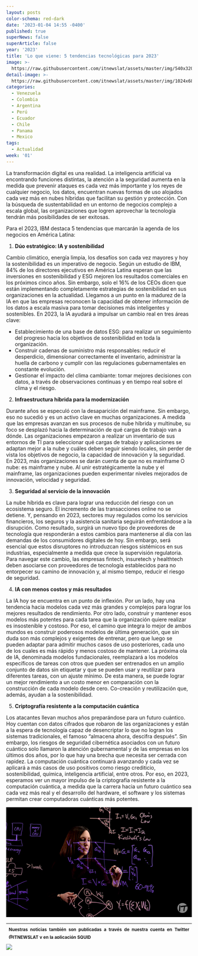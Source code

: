 ```yaml
---
layout: posts
color-schema: red-dark
date: '2023-01-04 14:55 -0400'
published: true
superNews: false
superArticle: false
year: '2023'
title: 'Lo que viene: 5 tendencias tecnológicas para 2023'
image: >-
  https://raw.githubusercontent.com/itnewslat/assets/master/img/540x320/Tendencias-p.jpg
detail-image: >-
  https://raw.githubusercontent.com/itnewslat/assets/master/img/1024x680/Tendencias-g.jpg
categories:
  - Venezuela
  - Colombia
  - Argentina
  - Perú
  - Ecuador
  - Chile
  - Panama
  - Mexico
tags:
  - Actualidad
week: '01'
---
```

La transformación digital es una realidad. La inteligencia artificial va encontrando funciones distintas, la atención a la seguridad aumenta en la medida que prevenir ataques es cada vez más importante y los reyes de cualquier negocio, los datos, encuentran nuevas formas de uso alojados cada vez más en nubes híbridas que facilitan su gestión y protección. Con la búsqueda de sustentabilidad en un entorno de negocios complejo a escala global, las organizaciones que logren aprovechar la tecnología tendrán más posibilidades de ser exitosas.

Para el 2023, IBM destaca 5 tendencias que marcarán la agenda de los negocios en América Latina:

1. **Dúo estratégico: IA y sostenibilidad**

  Cambio climático, energía limpia, los desafíos son cada vez mayores y hoy la sostenibilidad es un imperativo de negocio. Según un estudio de IBM, 84% de los directores ejecutivos en América Latina esperan que las inversiones en sostenibilidad y ESG mejoren los resultados comerciales en los próximos cinco años. Sin embargo, solo el 16% de los CEOs dicen que están implementando completamente estrategias de sostenibilidad en sus organizaciones en la actualidad. Llegamos a un punto en la madurez de la IA en que las empresas reconocen la capacidad de obtener información de los datos a escala masiva para tomar decisiones más inteligentes y sostenibles. En 2023, la IA ayudará a impulsar un cambio real en tres áreas clave:

  - Establecimiento de una base de datos ESG: para realizar un seguimiento del progreso hacia los objetivos de sostenibilidad en toda la organización.
  - Construir cadenas de suministro más responsables: reducir el desperdicio, dimensionar correctamente el inventario, administrar la huella de carbono y cumplir con las regulaciones gubernamentales en constante evolución.
  - Gestionar el impacto del clima cambiante: tomar mejores decisiones con datos, a través de observaciones continuas y en tiempo real sobre el clima y el riesgo.

2. **Infraestructura híbrida para la modernización**

  Durante años se especuló con la desaparición del mainframe. Sin embargo, eso no sucedió y es un activo clave en muchas organizaciones. A medida que las empresas avanzan en sus procesos de nube híbrida y multinube, su foco se desplazó hacia la determinación de qué cargas de trabajo van a dónde. Las organizaciones empezaron a realizar un inventario de sus entornos de TI para seleccionar qué cargas de trabajo y aplicaciones se adaptan mejor a la nube y cuáles deben seguir siendo locales, sin perder de vista los objetivos de negocio, la capacidad de innovación y la seguridad. En 2023, más organizaciones se darán cuenta de que no es mainframe O nube: es mainframe y nube. Al unir estratégicamente la nube y el mainframe, las organizaciones pueden experimentar niveles mejorados de innovación, velocidad y seguridad. 

3. **Seguridad al servicio de la innovación**

  La nube híbrida es clave para lograr una reducción del riesgo con un ecosistema seguro. El incremento de las transacciones online no se detiene. Y, pensando en 2023, sectores muy regulados como los servicios financieros, los seguros y la asistencia sanitaria seguirán enfrentándose a la disrupción. Como resultado, surgirá un nuevo tipo de proveedores de tecnología que responderán a estos cambios para mantenerse al día con las demandas de los consumidores digitales de hoy. Sin embargo, será esencial que estos disruptores no introduzcan riesgos sistémicos en sus industrias, especialmente a medida que crece la supervisión regulatoria. Para navegar este cambio, las empresas fintech, insuretech y healthtech deben asociarse con proveedores de tecnología establecidos para no entorpecer su camino de innovación y, al mismo tiempo, reducir el riesgo de seguridad.

4. **IA con menos costos y más resultados**

  La IA hoy se encuentra en un punto de inflexión. Por un lado, hay una tendencia hacia modelos cada vez más grandes y complejos para lograr los mejores resultados de rendimiento. Por otro lado, construir y mantener esos modelos más potentes para cada tarea que la organización quiere realizar es insostenible y costoso. Por eso, el camino que integra lo mejor de ambos mundos es construir poderosos modelos de última generación, que sin duda son más complejos y exigentes de entrenar, pero que luego se pueden adaptar para admitir muchos casos de uso posteriores, cada uno de los cuales es más rápido y menos costoso de mantener. La próxima ola de IA, denominada modelos fundacionales, reemplazará a los modelos específicos de tareas con otros que pueden ser entrenados en un amplio conjunto de datos sin etiquetar y que se pueden usar y reutilizar para diferentes tareas, con un ajuste mínimo. De esta manera, se puede lograr un mejor rendimiento a un costo menor en comparación con la construcción de cada modelo desde cero. Co-creación y reutilización que, además, ayudan a la sostenibilidad.

5. **Criptografía resistente a la computación cuántica**

  Los atacantes llevan muchos años preparándose para un futuro cuántico. Hoy cuentan con datos cifrados que robaron de las organizaciones y están a la espera de tecnología capaz de desencriptar lo que no logran los sistemas tradicionales, el famoso “almacena ahora, descifra después”. Sin embargo, los riesgos de seguridad cibernética asociados con un futuro cuántico solo llamaron la atención gubernamental y de las empresas en los últimos dos años, por lo que hay una brecha que necesita ser cerrada con rapidez. La computación cuántica continuará avanzando y cada vez se aplicará a más casos de uso positivos como riesgo crediticio, sostenibilidad, química, inteligencia artificial, entre otros. Por eso, en 2023, esperamos ver un mayor impulso de la criptografía resistente a la computación cuántica, a medida que la carrera hacia un futuro cuántico sea cada vez más real y el desarrollo del hardware, el software y los sistemas permitan crear computadoras cuánticas más potentes.

![](https://raw.githubusercontent.com/itnewslat/assets/master/img/540x320/Tendencias-p.jpg)

<table style="height: 42px;" width="569">
<tbody>
<tr>
<td style="text-align: justify;"><sub><strong>Nuestras noticias también son publicadas a través de nuestra cuenta en Twitter <a href="https://twitter.com/itnewslat?lang=es">@ITNEWSLAT</a> y en la aplicación <a href="https://squidapp.co/en/">SQUID</a></strong></sub></td>
</tr>
</tbody>
</table>

<img src="https://tracker.metricool.com/c3po.jpg?hash=56f88a41e39ab42c063cc51676587a04"/>
